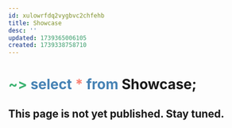 ```yaml
---
id: xulowrfdq2vygbvc2chfehb
title: Showcase
desc: ''
updated: 1739365006105
created: 1739338758710
---
```


# <span style="color:MediumSeaGreen">~></span> <span style="color:SteelBlue">select</span> <span style="color:Salmon">*</span> <span style="color:SteelBlue">from</span> **Showcase;**

## This page is not yet published. Stay tuned.